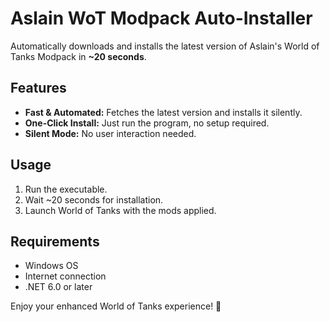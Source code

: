 # Aslain WoT Modpack Auto-Installer

Automatically downloads and installs the latest version of Aslain's World of Tanks Modpack in **~20 seconds**.

## Features
- **Fast & Automated:** Fetches the latest version and installs it silently.
- **One-Click Install:** Just run the program, no setup required.
- **Silent Mode:** No user interaction needed.

## Usage
1. Run the executable.
2. Wait ~20 seconds for installation.
3. Launch World of Tanks with the mods applied.

## Requirements
- Windows OS
- Internet connection
- .NET 6.0 or later

Enjoy your enhanced World of Tanks experience! 🚀

